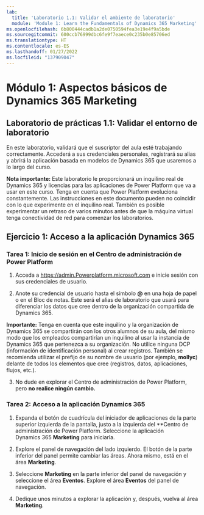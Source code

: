 ```yaml
---
lab:
  title: 'Laboratorio 1.1: Validar el ambiente de laboratorio'
  module: 'Module 1: Learn the Fundamentals of Dynamics 365 Marketing'
ms.openlocfilehash: 6b800444cadb1a2de0750594fea3e19e4f9a5bde
ms.sourcegitcommit: 600ccb76999dbc6fe9f7eaece0c235b0e85706ed
ms.translationtype: HT
ms.contentlocale: es-ES
ms.lasthandoff: 01/27/2022
ms.locfileid: "137909047"
---
```

<a name="module-1-learn-the-fundamentals-of-dynamics-365-marketing"></a>Módulo 1: Aspectos básicos de Dynamics 365 Marketing
========================

## <a name="practice-lab-11---validate-lab-environment"></a>Laboratorio de prácticas 1.1: Validar el entorno de laboratorio 

En este laboratorio, validará que el suscriptor del aula esté trabajando correctamente. Accederá a sus credenciales personales, registrará su alias y abrirá la aplicación basada en modelos de Dynamics 365 que usaremos a lo largo del curso. 

**Nota importante:** Este laboratorio le proporcionará un inquilino real de Dynamics 365 y licencias para las aplicaciones de Power Platform que va a usar en este curso. Tenga en cuenta que Power Platform evoluciona constantemente. Las instrucciones en este documento pueden no coincidir con lo que experimente en el inquilino real. También es posible experimentar un retraso de varios minutos antes de que la máquina virtual tenga conectividad de red para comenzar los laboratorios.

<a name="exercise-1---access-the-dynamics-365-application"></a>Ejercicio 1: Acceso a la aplicación Dynamics 365
---------------------------------------------------

### <a name="task-1--log-into-the-power-platform-admin-center"></a>Tarea 1: Inicio de sesión en el Centro de administración de Power Platform

1.  Acceda a <https://admin.Powerplatform.microsoft.com> e inicie sesión con sus credenciales de usuario.

2. Anote su credencial de usuario hasta el símbolo **@** en una hoja de papel o en el Bloc de notas. Este será el alias de laboratorio que usará para diferenciar los datos que cree dentro de la organización compartida de Dynamics 365. 

**Importante:** Tenga en cuenta que este inquilino y la organización de Dynamics 365 se compartirán con los otros alumnos de su aula, del mismo modo que los empleados compartirían un inquilino al usar la instancia de Dynamics 365 que pertenezca a su organización. No utilice ninguna DCP (información de identificación personal) al crear registros. También se recomienda utilizar el prefijo de su nombre de usuario (por ejemplo, **mollyc**) delante de todos los elementos que cree (registros, datos, aplicaciones, flujos, etc.).

3. No dude en explorar el Centro de administración de Power Platform, pero **no realice ningún cambio.**

### <a name="task-2--access-the-dynamics-365-application"></a>Tarea 2: Acceso a la aplicación Dynamics 365

1.  Expanda el botón de cuadrícula del iniciador de aplicaciones de la parte superior izquierda de la pantalla, justo a la izquierda del **Centro de administración de Power Platform. Seleccione la aplicación Dynamics 365 **Marketing** para iniciarla.

2.  Explore el panel de navegación del lado izquierdo. El botón de la parte inferior del panel permite cambiar las áreas. Ahora mismo, está en el área **Marketing**. 

3.  Seleccione **Marketing** en la parte inferior del panel de navegación y seleccione el área **Eventos**. Explore el área **Eventos** del panel de navegación.  

4. Dedique unos minutos a explorar la aplicación y, después, vuelva al área **Marketing**.
